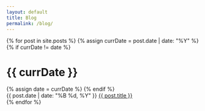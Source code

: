 ```yaml
---
layout: default
title: Blog
permalink: /blog/
---
```


<div class="archive">
  {% for post in site.posts %} {% assign currDate = post.date | date: "%Y" %} {%
  if currDate != date %}
  <h1 class="archive-year">{{ currDate }}</h1>
  {% assign date = currDate %} {% endif %}
  <div class="archive-item">
    <span class="post-date archive-date fs-4"
      >{{ post.date | date: "%B %d, %Y" }}</span
    >
    <a href="{{ post.url | relative_url }}" class="archive-title fs-4"
      >{{ post.title }}</a
    >
  </div>
  {% endfor %}
</div>

